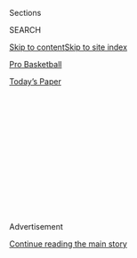 <div id="app">

<div>

<div>

<div>

<div class="NYTAppHideMasthead css-1q2w90k e1suatyy0">

<div class="section css-ui9rw0 e1suatyy2">

<div class="css-eph4ug er09x8g0">

<div class="css-6n7j50">

</div>

<span class="css-1dv1kvn">Sections</span>

<div class="css-10488qs">

<span class="css-1dv1kvn">SEARCH</span>

</div>

[Skip to content](#site-content)[Skip to site index](#site-index)

</div>

<div id="masthead-section-label" class="css-1wr3we4 eaxe0e00">

[Pro
Basketball](https://www.nytimes3xbfgragh.onion/section/sports/basketball)

</div>

<div class="css-10698na e1huz5gh0">

</div>

</div>

<div id="masthead-bar-one" class="section hasLinks css-15hmgas e1csuq9d3">

<div class="css-uqyvli e1csuq9d0">

</div>

<div class="css-1uqjmks e1csuq9d1">

</div>

<div class="css-9e9ivx">

[](https://myaccount.nytimes3xbfgragh.onion/auth/login?response_type=cookie&client_id=vi)

</div>

<div class="css-1bvtpon e1csuq9d2">

[Today’s
Paper](https://www.nytimes3xbfgragh.onion/section/todayspaper)

</div>

</div>

</div>

</div>

<div data-aria-hidden="false">

<div id="site-content" data-role="main">

<div>

<div class="css-1aor85t" style="opacity:0.000000001;z-index:-1;visibility:hidden">

<div class="css-1hqnpie">

<div class="css-epjblv">

<span class="css-17xtcya">[Pro
Basketball](/section/sports/basketball)</span><span class="css-x15j1o">|</span><span class="css-fwqvlz">W.N.B.A.
Rookie Showdown Halted by Ionescu
Injury</span>

</div>

<div class="css-k008qs">

<div class="css-1iwv8en">

<span class="css-18z7m18"></span>

<div>

</div>

</div>

<span class="css-1n6z4y">https://nyti.ms/33fMJeZ</span>

<div class="css-1705lsu">

<div class="css-4xjgmj">

<div class="css-4skfbu" data-role="toolbar" data-aria-label="Social Media Share buttons, Save button, and Comments Panel with current comment count" data-testid="share-tools">

  - 
  - 
  - 
  - 
    
    <div class="css-6n7j50">
    
    </div>

  - 

</div>

</div>

</div>

</div>

</div>

</div>

<div id="NYT_TOP_BANNER_REGION" class="css-13pd83m">

</div>

<div id="top-wrapper" class="css-1sy8kpn">

<div id="top-slug" class="css-l9onyx">

Advertisement

</div>

[Continue reading the main
story](#after-top)

<div class="ad top-wrapper" style="text-align:center;height:100%;display:block;min-height:250px">

<div id="top" class="place-ad" data-position="top" data-size-key="top">

</div>

</div>

<div id="after-top">

</div>

</div>

<div>

<div id="sponsor-wrapper" class="css-1hyfx7x">

<div id="sponsor-slug" class="css-19vbshk">

Supported by

</div>

[Continue reading the main
story](#after-sponsor)

<div id="sponsor" class="ad sponsor-wrapper" style="text-align:center;height:100%;display:block">

</div>

<div id="after-sponsor">

</div>

</div>

<div class="css-186x18t">

</div>

<div class="css-1vkm6nb ehdk2mb0">

# W.N.B.A. Rookie Showdown Halted by Ionescu Injury

</div>

Sabrina Ionescu, who was selected with the top draft pick by the
Liberty, sprained her left ankle in a game against the Atlanta Dream.

<div class="css-79elbk" data-testid="photoviewer-wrapper">

<div class="css-z3e15g" data-testid="photoviewer-wrapper-hidden">

</div>

<div class="css-1a48zt4 ehw59r15" data-testid="photoviewer-children">

![<span class="css-16f3y1r e13ogyst0" data-aria-hidden="true">Liberty
guard Sabrina Ionescu hurt her left ankle in the second quarter against
the Atlanta Dream after stepping on the feet of an opposing
player.</span><span class="css-cnj6d5 e1z0qqy90" itemprop="copyrightHolder"><span class="css-1ly73wi e1tej78p0">Credit...</span><span><span>Eve
Edelheit for The New York
Times</span></span></span>](https://static01.graylady3jvrrxbe.onion/images/2020/08/01/sports/01wnba-rookies01/merlin_175183137_b22e2977-41eb-491c-884a-3bd474e94826-articleLarge.jpg?quality=75&auto=webp&disable=upscale)

</div>

</div>

<div class="css-18e8msd">

<div class="css-vp77d3 epjyd6m0">

<div class="css-1baulvz">

By <span class="css-1baulvz last-byline" itemprop="name">Gina
Mizell</span>

</div>

</div>

  - 
    
    <div class="css-ld3wwf e16638kd2">
    
    Aug. 1,
    2020
    
    </div>

  - 
    
    <div class="css-4xjgmj">
    
    <div class="css-d8bdto" data-role="toolbar" data-aria-label="Social Media Share buttons, Save button, and Comments Panel with current comment count" data-testid="share-tools">
    
      - 
      - 
      - 
      - 
        
        <div class="css-6n7j50">
        
        </div>
    
      - 
    
    </div>
    
    </div>

</div>

</div>

<div class="section meteredContent css-1r7ky0e" name="articleBody" itemprop="articleBody">

<div class="css-1fanzo5 StoryBodyCompanionColumn">

<div class="css-53u6y8">

[Sabrina
Ionescu](https://www.nytimes3xbfgragh.onion/2020/03/28/sports/sabrina-ionescu-oregon-wnba.html)
accidentally stepped on Betnijah Laney’s foot near midcourt, then
dropped to the floor after rolling her left ankle.

What was supposed to be an early-season showdown between the Liberty
guard Ionescu and the Atlanta Dream’s Chennedy Carter, [two of the top
W.N.B.A. rookie of the year
contenders](https://www.nytimes3xbfgragh.onion/2020/07/24/sports/basketball/wnba-eastern-conference-preview.html),
took an abrupt turn in the second quarter on Friday night.

Ionescu, unable to put weight on her left leg, slung her arms around the
shoulders of two team staff members as they helped her off the floor.
She was found to have a sprained ankle, and underwent X-rays as the game
at IMG Academy in Bradenton, Fla., continued. The team said Saturday
that doctors believed the sprain would not require surgery.

Carter also could not finish her third professional game. She struggled
early, converted a string of key buckets down the stretch, and then
fouled out with less than two minutes to play.

</div>

</div>

<div class="css-1fanzo5 StoryBodyCompanionColumn">

<div class="css-53u6y8">

Ionescu and Carter illustrated that, even for the most promising young
players, [W.N.B.A.
life](https://www.nytimes3xbfgragh.onion/2020/07/23/sports/basketball/wnba-season-preview.html)
can be rocky.

“You got to grind night in and night out in this league,” Atlanta Coach
Nicki Collen said after her team’s 84-78 victory. “You can say, ‘Would
it have been different if Ionescu played?’ Sure, it might have been
different. It’s hard to say. But you play the cards that are dealt to
you and you find ways to win.”

</div>

</div>

<div class="css-79elbk" data-testid="photoviewer-wrapper">

<div class="css-z3e15g" data-testid="photoviewer-wrapper-hidden">

</div>

<div class="css-1a48zt4 ehw59r15" data-testid="photoviewer-children">

![<span class="css-16f3y1r e13ogyst0" data-aria-hidden="true">Ionescu
could not put weight on her left leg as she was helped off the court.
Before her injury, she scored 10 points in 12
minutes.</span><span class="css-cnj6d5 e1z0qqy90" itemprop="copyrightHolder"><span class="css-1ly73wi e1tej78p0">Credit...</span><span>Eve
Edelheit for The New York
Times</span></span>](https://static01.graylady3jvrrxbe.onion/images/2020/08/01/sports/01wnba-rookies02/merlin_175183638_bf6655ab-353a-4f88-931a-8be42d465019-articleLarge.jpg?quality=75&auto=webp&disable=upscale)

</div>

</div>

<div class="css-1fanzo5 StoryBodyCompanionColumn">

<div class="css-53u6y8">

Ionescu and Carter are both expected to play crucial roles on their
rebuilding teams.

It has been years since a player entered the league with as much fanfare
as Ionescu. Thanks to a multidimensional skill set, she set the N.C.A.A.
record for career triple-doubles while leading Oregon to the 2019 Final
Four. She was poised for another deep N.C.A.A. tournament run with
Oregon this season, before the event was canceled because of the
coronavirus pandemic.

The Liberty drafted her first over all in April, and Ionescu was
immediately tasked with anchoring a New York team that went 10-24 last
season and recently hired a new coach, Walt Hopkins. The Liberty have
six other rookies, and played Friday without the 2019 All-Star Kia
Nurse, who sprained her ankle in last week’s opener against Seattle.

</div>

</div>

<div class="css-1fanzo5 StoryBodyCompanionColumn">

<div class="css-53u6y8">

It took only two games for Ionescu to unleash her first breakout
performance: She totaled 33 points, seven rebounds and seven assists in
Wednesday’s loss to Dallas.

Yet Ionescu remained matter-of-fact in her self-assessment.

She made 4 of 17 shots in her W.N.B.A. debut against Seattle, and
acknowledged she “didn’t have much confidence” and rushed while
shooting. She thanked the Storm, a championship contender, for
immediately showing her how much faster, stronger and more athletic
professional players are compared with college athletes. She said she
felt more comfortable during the Dallas game but that building chemistry
with a new group takes time.

“My teammates know it took us some growing pains at Oregon, as well,”
Ionescu said.

When asked on Friday about the prospect of a lengthy Ionescu absence,
Hopkins did not mince words. “There’s not a lot of ready-to-go options
hanging around,” Hopkins said. “We’re going to have to huddle up and see
if we can get Kia right. Hopefully it’s not serious with
Sabrina.”

</div>

</div>

<div class="css-79elbk" data-testid="photoviewer-wrapper">

<div class="css-z3e15g" data-testid="photoviewer-wrapper-hidden">

</div>

<div class="css-1a48zt4 ehw59r15" data-testid="photoviewer-children">

<div class="css-1xdhyk6 erfvjey0">

<span class="css-1ly73wi e1tej78p0">Image</span>

<div class="css-zjzyr8">

<div data-testid="lazyimage-container" style="height:335.11111111111114px">

</div>

</div>

</div>

<span class="css-16f3y1r e13ogyst0" data-aria-hidden="true">Chennedy
Carter, right, defends against Ionescu as the players compete in their
first professional head-to-head matchup. Both are leading rookie of the
year
contenders.</span><span class="css-cnj6d5 e1z0qqy90" itemprop="copyrightHolder"><span class="css-1ly73wi e1tej78p0">Credit...</span><span>Eve
Edelheit for The New York Times</span></span>

</div>

</div>

<div class="css-1fanzo5 StoryBodyCompanionColumn">

<div class="css-53u6y8">

Carter, the fourth overall draft pick out of Texas A\&M, has an
attacking, score-first style that earned her the nickname Hollywood.

She has become the primary ballhandler for an Atlanta team that is
trying to up its playing pace after finishing last season 8-26 and
overhauling its roster. The Dream have 11 new players, and are just
introducing Courtney Williams and Glory Johnson to the mix after both
players cleared testing protocol for the coronavirus.

Carter totaled 18 points, eight assists and five rebounds in her
W.N.B.A. debut, a victory against Dallas. She then struggled shooting in
a 30-point loss to Las Vegas. Collen said she has challenged Carter to
improve her shot selection and, at times, her defensive engagement.
Carter believes she is “a little bit underrated” as a passer, and hopes
her first outing indicates she can also facilitate as a point guard.

</div>

</div>

<div class="css-1fanzo5 StoryBodyCompanionColumn">

<div class="css-53u6y8">

“We’ve put in a lot of work in training camp, and I’m starting to really
know them and find them,” Carter said. “It’ll all come together.”

Carter finished with 17 points on 6-of-15 shooting and three assists on
Friday, a performance with rough stretches and dynamic moments.

She missed shots early. But with less than five minutes to play, she
drew a foul on a drive, finished a scooping layup and buried a nifty
pull-up jumper at the elbow to help the Dream maintain their advantage.
With 1:25 to play, though, Carter made contact with New York’s Jazmine
Jones as Jones rose for a jumper, which sent Carter to the bench with
her sixth foul.

Before her injury, Ionescu appeared to be on her way to another
impressive performance.

She scored 10 points in 12 minutes, mixing aggressive drives with
outside shooting. During one excellent sequence, she finished at the
basket, sprinted back and jumped to snag a steal, then delivered an
overhead pass down the floor — while still airborne — to Layshia
Clarendon for a layup.

But by the fourth quarter, the Liberty needed their other rookies to
produce with Ionescu injured. Jones finished with 20 points, two steals
and two blocks off the bench, while Jocelyn Willoughby added 14 points,
three steals and two blocks.

“It’s been exciting to see, every night, somebody else has stepped up,”
Hopkins said. “What we’ve talked about with consistency, with a younger
team, it’s about getting those types of efforts.”

</div>

</div>

<div>

</div>

</div>

<div>

</div>

<div>

</div>

<div>

</div>

<div>

<div id="bottom-wrapper" class="css-1ede5it">

<div id="bottom-slug" class="css-l9onyx">

Advertisement

</div>

[Continue reading the main
story](#after-bottom)

<div id="bottom" class="ad bottom-wrapper" style="text-align:center;height:100%;display:block;min-height:90px">

</div>

<div id="after-bottom">

</div>

</div>

</div>

</div>

</div>

## Site Index

<div>

</div>

## Site Information Navigation

  - [© <span>2020</span> <span>The New York Times
    Company</span>](https://help.nytimes3xbfgragh.onion/hc/en-us/articles/115014792127-Copyright-notice)

<!-- end list -->

  - [NYTCo](https://www.nytco.com/)
  - [Contact
    Us](https://help.nytimes3xbfgragh.onion/hc/en-us/articles/115015385887-Contact-Us)
  - [Work with us](https://www.nytco.com/careers/)
  - [Advertise](https://nytmediakit.com/)
  - [T Brand Studio](http://www.tbrandstudio.com/)
  - [Your Ad
    Choices](https://www.nytimes3xbfgragh.onion/privacy/cookie-policy#how-do-i-manage-trackers)
  - [Privacy](https://www.nytimes3xbfgragh.onion/privacy)
  - [Terms of
    Service](https://help.nytimes3xbfgragh.onion/hc/en-us/articles/115014893428-Terms-of-service)
  - [Terms of
    Sale](https://help.nytimes3xbfgragh.onion/hc/en-us/articles/115014893968-Terms-of-sale)
  - [Site
    Map](https://spiderbites.nytimes3xbfgragh.onion)
  - [Help](https://help.nytimes3xbfgragh.onion/hc/en-us)
  - [Subscriptions](https://www.nytimes3xbfgragh.onion/subscription?campaignId=37WXW)

</div>

</div>

</div>

</div>
